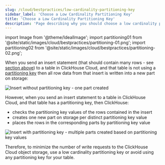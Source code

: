 ```yaml
---
slug: /cloud/bestpractices/low-cardinality-partitioning-key
sidebar_label: 'Choose a Low Cardinality Partitioning Key'
title: 'Choose a Low Cardinality Partitioning Key'
description: 'Page describing why you should choose a low cardinality partitioning key as a best practice'
---
```


import Image from '@theme/IdealImage';
import partitioning01 from '@site/static/images/cloud/bestpractices/partitioning-01.png';
import partitioning02 from '@site/static/images/cloud/bestpractices/partitioning-02.png';

When you send an insert statement (that should contain many rows - see [section above](/optimize/bulk-inserts)) to a table in ClickHouse Cloud, and that
table is not using a [partitioning key](/engines/table-engines/mergetree-family/custom-partitioning-key.md) then all row data from that insert is written into a new part on storage:

<Image img={partitioning01} size="md" alt="Insert without partitioning key - one part created" background="white"/>

However, when you send an insert statement to a table in ClickHouse Cloud, and that table has a partitioning key, then ClickHouse:
- checks the partitioning key values of the rows contained in the insert
- creates one new part on storage per distinct partitioning key value
- places the rows in the corresponding parts by partitioning key value

<Image img={partitioning02} size="md" alt="Insert with partitioning key - multiple parts created based on partitioning key values" background="white"/>

Therefore, to minimize the number of write requests to the ClickHouse Cloud object storage, use a low cardinality partitioning key or avoid using any partitioning key for your table.
